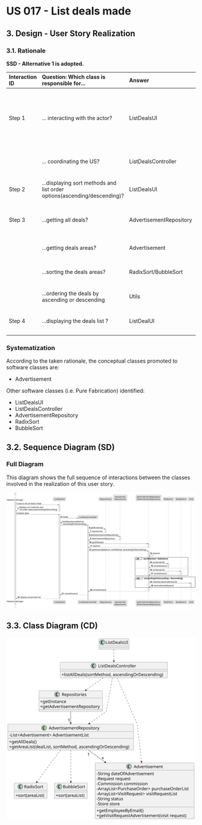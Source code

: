 # US 017 - List deals made


## 3. Design - User Story Realization 

### 3.1. Rationale

**SSD - Alternative 1 is adopted.**

| Interaction ID | Question: Which class is responsible for...                                     | Answer                  | Justification (with patterns)                                                                                 |
|:---------------|:--------------------------------------------------------------------------------|:------------------------|:--------------------------------------------------------------------------------------------------------------|
| Step 1  		     | 	... interacting with the actor?                                                | ListDealsUI             | Pure Fabrication: there is no reason to assign this responsibility to any existing class in the Domain Model. |
| 			  		        | 	...  coordinating the US?                                                      | ListDealsController     | Controller : Controls the sequence of events                                                                  |
| Step 2  		     | 		...displaying sort methods and list order options(ascending/descending)?					 | ListDealsUI             | IE: is responsible for user interactions.                                                                     |
| Step 3  		     | 	...getting all deals?                                                          | AdvertisementRepository | IE: owns all advertisements and their status(example: "Validated").                                           |
| 		             | 	...getting deals areas?                                                        | Advertisement           | IE: is responsible for its owns data .                                                                        |
| 		             | 	...sorting the deals areas?                                                    | RadixSort/BubbleSort    | IE: are responsible for sorting functions                                                                     |
| 		             | 	...ordering the deals by ascending or descending                               | Utils                   | IE: possesses functions to do this step                                                                       |
| Step 4  		     | 	...displaying the deals list ?                                                 | ListDealUI              | IE: is responsible for user interactions.                                                                     |

### Systematization ##

According to the taken rationale, the conceptual classes promoted to software classes are:

* Advertisement

Other software classes (i.e. Pure Fabrication) identified: 

 * ListDealsUI  
 * ListDealsController
 * AdvertisementRepository
 * RadixSort
 * BubbleSort


## 3.2. Sequence Diagram (SD)

### Full Diagram

This diagram shows the full sequence of interactions between the classes involved in the realization of this user story.

![Sequence Diagram - Full](svg/us017-sequence-diagram-full.svg)


## 3.3. Class Diagram (CD)

![Class Diagram](svg/us017-class-diagram.svg)